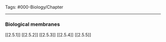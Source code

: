 Tags: #000-Biology/Chapter 

---
### Biological membranes
[[2.5.1]]
[[2.5.2]]
[[2.5.3]]
[[2.5.4]]
[[2.5.5]]


